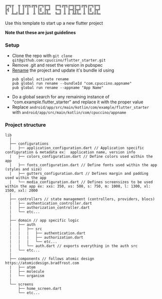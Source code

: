 ```
╔═╗╦  ╦ ╦╔╦╗╔╦╗╔═╗╦═╗  ╔═╗╔╦╗╔═╗╦═╗╔╦╗╔═╗╦═╗
╠╣ ║  ║ ║ ║  ║ ║╣ ╠╦╝  ╚═╗ ║ ╠═╣╠╦╝ ║ ║╣ ╠╦╝
╚  ╩═╝╚═╝ ╩  ╩ ╚═╝╩╚═  ╚═╝ ╩ ╩ ╩╩╚═ ╩ ╚═╝╩╚═
```                                                         

Use this template to start up a new flutter project

**Note that these are just guidelines**

### Setup

- Clone the repo with `git clone git@github.com:cpuccino/flutter_starter.git`
- Remove .git and reset the version in pubspec
- [Rename](https://pub.dev/packages/rename) the project and update it's bundle id using
  ```
  pub global activate rename
  pub global run rename --bundleId "com.cpuccino.appname"
  pub global run rename --appname "App Name"
  ```
- Do a global search for any remaining instance of "com.example.flutter_starter" and replace it with the proper value
- Replace `android/app/src/main/kotlin/com/example/flutter_starter` with `android/app/src/main/kotlin/com/cpuccino/appname`

### Project structure

```
lib
  │
  ├── configurations
  |   ├── application_configuration.dart // Application specific configuration & metadata ex:  application name, version info
  |   ├── colors_configuration.dart // Define colors used within the app 
  |   ├── fonts_configuration.dart // Define fonts used within the app (styles and size)
  |   ├── gutters_configuration.dart // Defines margin and padding used within the app
  |   └── media_configuration.dart // Defines screensizes to be used within the app ex: xxs: 350, xs: 500, s: 750, m: 1000, l: 1300, xl: 1500, xxl: 2000
  |
  ├── controllers // state management (controllers, providers, blocs)
  |   ├── authentication_controller.dart
  |   ├── authorization_controller.dart
  |   └── etc...
  |
  ├── domain // app specific logic
  |   ├── auth
  |   |   ├── src
  |   |   |   ├── authentication.dart
  |   |   |   ├── authorization.dart
  |   |   |   └── etc...
  |   |   └── auth.dart // exports everything in the auth src
  |   └── etc...
  |
  ├── components // follows atomic design https://atomicdesign.bradfrost.com
  |   ├── atom
  |   ├── molecule
  |   └── organism
  |
  └── screens
      ├── home_screen.dart
      └── etc...
```


